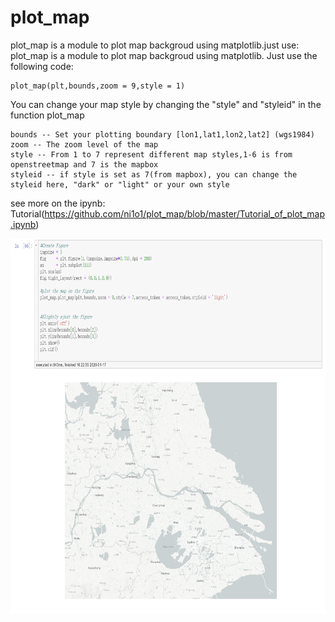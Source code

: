 # plot_map

plot_map is a module to plot map backgroud using matplotlib.just use:  
plot_map is a module to plot map backgroud using matplotlib. Just use the following code:  

    plot_map(plt,bounds,zoom = 9,style = 1)

You can change your map style by changing the "style" and "styleid" in the function plot_map  

	bounds -- Set your plotting boundary [lon1,lat1,lon2,lat2] (wgs1984)  
	zoom -- The zoom level of the map  
	style -- From 1 to 7 represent different map styles,1-6 is from openstreetmap and 7 is the mapbox    
	styleid -- if style is set as 7(from mapbox), you can change the styleid here, "dark" or "light" or your own style  

see more on the ipynb: Tutorial(https://github.com/ni1o1/plot_map/blob/master/Tutorial_of_plot_map.ipynb)

<img height="600" src="img/example.png">